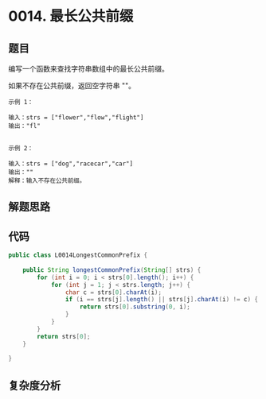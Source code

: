 # 0014. 最长公共前缀

## 题目
编写一个函数来查找字符串数组中的最长公共前缀。

如果不存在公共前缀，返回空字符串 ""。


```
示例 1：

输入：strs = ["flower","flow","flight"]
输出："fl"


示例 2：

输入：strs = ["dog","racecar","car"]
输出：""
解释：输入不存在公共前缀。

```

## 解题思路


## 代码
```java
public class L0014LongestCommonPrefix {
        
    public String longestCommonPrefix(String[] strs) {
        for (int i = 0; i < strs[0].length(); i++) {
            for (int j = 1; j < strs.length; j++) {
                char c = strs[0].charAt(i);
                if (i == strs[j].length() || strs[j].charAt(i) != c) {
                    return strs[0].substring(0, i);
                }
            }
        }
        return strs[0];
    }
    
}
```

## 复杂度分析

